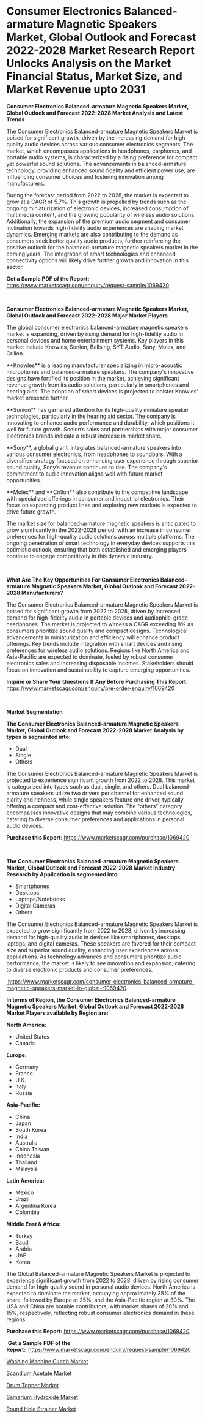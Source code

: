<p><h1>Consumer Electronics Balanced-armature Magnetic Speakers Market, Global Outlook and Forecast 2022-2028 Market Research Report Unlocks Analysis on the Market Financial Status, Market Size, and Market Revenue upto 2031</h1></p><p><strong>Consumer Electronics Balanced-armature Magnetic Speakers Market, Global Outlook and Forecast 2022-2028 Market Analysis and Latest Trends</strong></p>
<p><p>The Consumer Electronics Balanced-armature Magnetic Speakers Market is poised for significant growth, driven by the increasing demand for high-quality audio devices across various consumer electronics segments. The market, which encompasses applications in headphones, earphones, and portable audio systems, is characterized by a rising preference for compact yet powerful sound solutions. The advancements in balanced-armature technology, providing enhanced sound fidelity and efficient power use, are influencing consumer choices and fostering innovation among manufacturers.</p><p>During the forecast period from 2022 to 2028, the market is expected to grow at a CAGR of 5.7%. This growth is propelled by trends such as the ongoing miniaturization of electronic devices, increased consumption of multimedia content, and the growing popularity of wireless audio solutions. Additionally, the expansion of the premium audio segment and consumer inclination towards high-fidelity audio experiences are shaping market dynamics. Emerging markets are also contributing to the demand as consumers seek better quality audio products, further reinforcing the positive outlook for the balanced-armature magnetic speakers market in the coming years. The integration of smart technologies and enhanced connectivity options will likely drive further growth and innovation in this sector.</p></p>
<p><strong>Get a Sample PDF of the Report:&nbsp;</strong> <a href="https://www.marketscagr.com/enquiry/request-sample/1069420">https://www.marketscagr.com/enquiry/request-sample/1069420</a></p>
<p>&nbsp;</p>
<p><strong>Consumer Electronics Balanced-armature Magnetic Speakers Market, Global Outlook and Forecast 2022-2028 Major Market Players</strong></p>
<p><p>The global consumer electronics balanced-armature magnetic speakers market is expanding, driven by rising demand for high-fidelity audio in personal devices and home entertainment systems. Key players in this market include Knowles, Sonion, Bellsing, SYT Audio, Sony, Molex, and Crillon.</p><p>**Knowles** is a leading manufacturer specializing in micro-acoustic microphones and balanced-armature speakers. The company's innovative designs have fortified its position in the market, achieving significant revenue growth from its audio solutions, particularly in smartphones and hearing aids. The adoption of smart devices is projected to bolster Knowles' market presence further.</p><p>**Sonion** has garnered attention for its high-quality miniature speaker technologies, particularly in the hearing aid sector. The company is innovating to enhance audio performance and durability, which positions it well for future growth. Sonion’s sales and partnerships with major consumer electronics brands indicate a robust increase in market share.</p><p>**Sony**, a global giant, integrates balanced-armature speakers into various consumer electronics, from headphones to soundbars. With a diversified strategy focused on enhancing user experience through superior sound quality, Sony’s revenue continues to rise. The company's commitment to audio innovation aligns well with future market opportunities.</p><p>**Molex** and **Crillon** also contribute to the competitive landscape with specialized offerings in consumer and industrial electronics. Their focus on expanding product lines and exploring new markets is expected to drive future growth.</p><p>The market size for balanced-armature magnetic speakers is anticipated to grow significantly in the 2022-2028 period, with an increase in consumer preferences for high-quality audio solutions across multiple platforms. The ongoing penetration of smart technology in everyday devices supports this optimistic outlook, ensuring that both established and emerging players continue to engage competitively in this dynamic industry.</p></p>
<p>&nbsp;</p>
<p><strong>What Are The Key Opportunities For Consumer Electronics Balanced-armature Magnetic Speakers Market, Global Outlook and Forecast 2022-2028 Manufacturers?</strong></p>
<p><p>The Consumer Electronics Balanced-armature Magnetic Speakers Market is poised for significant growth from 2022 to 2028, driven by increased demand for high-fidelity audio in portable devices and audiophile-grade headphones. The market is projected to witness a CAGR exceeding 8% as consumers prioritize sound quality and compact designs. Technological advancements in miniaturization and efficiency will enhance product offerings. Key trends include integration with smart devices and rising preferences for wireless audio solutions. Regions like North America and Asia-Pacific are expected to dominate, fueled by robust consumer electronics sales and increasing disposable incomes. Stakeholders should focus on innovation and sustainability to capture emerging opportunities.</p></p>
<p><strong>Inquire or Share Your Questions If Any Before Purchasing This Report:</strong> <a href="https://www.marketscagr.com/enquiry/pre-order-enquiry/1069420">https://www.marketscagr.com/enquiry/pre-order-enquiry/1069420</a></p>
<p>&nbsp;</p>
<p><strong>Market Segmentation</strong></p>
<p><strong>The Consumer Electronics Balanced-armature Magnetic Speakers Market, Global Outlook and Forecast 2022-2028 Market Analysis by types is segmented into:</strong></p>
<p><ul><li>Dual</li><li>Single</li><li>Others</li></ul></p>
<p><p>The Consumer Electronics Balanced-armature Magnetic Speakers Market is projected to experience significant growth from 2022 to 2028. This market is categorized into types such as dual, single, and others. Dual balanced-armature speakers utilize two drivers per channel for enhanced sound clarity and richness, while single speakers feature one driver, typically offering a compact and cost-effective solution. The "others" category encompasses innovative designs that may combine various technologies, catering to diverse consumer preferences and applications in personal audio devices.</p></p>
<p><strong>Purchase this Report:&nbsp;</strong><a href="https://www.marketscagr.com/purchase/1069420">https://www.marketscagr.com/purchase/1069420</a></p>
<p>&nbsp;</p>
<p><strong>The Consumer Electronics Balanced-armature Magnetic Speakers Market, Global Outlook and Forecast 2022-2028 Market Industry Research by Application is segmented into:</strong></p>
<p><ul><li>Smartphones</li><li>Desktops</li><li>Laptops/Notebooks</li><li>Digital Cameras</li><li>Others</li></ul></p>
<p><p>The Consumer Electronics Balanced-armature Magnetic Speakers Market is expected to grow significantly from 2022 to 2028, driven by increasing demand for high-quality audio in devices like smartphones, desktops, laptops, and digital cameras. These speakers are favored for their compact size and superior sound quality, enhancing user experiences across applications. As technology advances and consumers prioritize audio performance, the market is likely to see innovation and expansion, catering to diverse electronic products and consumer preferences.</p></p>
<p><a href="https://www.marketscagr.com/consumer-electronics-balanced-armature-magnetic-speakers-market-in-global-r1069420">&nbsp;https://www.marketscagr.com/consumer-electronics-balanced-armature-magnetic-speakers-market-in-global-r1069420</a></p>
<p><strong>In terms of Region, the Consumer Electronics Balanced-armature Magnetic Speakers Market, Global Outlook and Forecast 2022-2028 Market Players available by Region are:</strong></p>
<p>
    <p> <strong> North America: </strong>
        <ul>
            <li>United States</li>
            <li>Canada</li>
        </ul>
        </p> 
    <p> <strong> Europe: </strong>
        <ul>
            <li>Germany</li>
            <li>France</li>
            <li>U.K.</li>
            <li>Italy</li>
            <li>Russia</li>
        </ul>
        </p> 
    <p> <strong> Asia-Pacific: </strong>
        <ul>
            <li>China</li>
            <li>Japan</li>
            <li>South Korea</li>
            <li>India</li>
            <li>Australia</li>
            <li>China Taiwan</li>
            <li>Indonesia</li>
            <li>Thailand</li>
            <li>Malaysia</li>
        </ul>
        </p> 
    <p> <strong> Latin America: </strong>
        <ul>
            <li>Mexico</li>
            <li>Brazil</li>
            <li>Argentina Korea</li>
            <li>Colombia</li>
        </ul>
        </p> 
    <p> <strong> Middle East & Africa: </strong>
        <ul>
            <li>Turkey</li>
            <li>Saudi</li>
            <li>Arabia</li>
            <li>UAE</li>
            <li>Korea</li>
        </ul>
    </p>
    </p>
<p><p>The Global Balanced-armature Magnetic Speakers Market is projected to experience significant growth from 2022 to 2028, driven by rising consumer demand for high-quality sound in personal audio devices. North America is expected to dominate the market, occupying approximately 35% of the share, followed by Europe at 25%, and the Asia-Pacific region at 30%. The USA and China are notable contributors, with market shares of 20% and 15%, respectively, reflecting robust consumer electronics demand in these regions.</p></p>
<p><strong>Purchase this Report: </strong><a href="https://www.marketscagr.com/purchase/1069420">https://www.marketscagr.com/purchase/1069420</a></p>
<p>&nbsp;<strong>Get a Sample PDF of the Report:&nbsp;&nbsp;</strong><a href="https://www.marketscagr.com/enquiry/request-sample/1069420">https://www.marketscagr.com/enquiry/request-sample/1069420</a></p>
<p><strong></strong></p>
<p><p><a href="https://www.linkedin.com/pulse/exploring-washing-machine-clutch-market-dynamics-global-cqede?trackingId=pJYIQcjETQCHmN7w9YUbvw%3D%3D">Washing Machine Clutch Market</a></p><p><a href="https://issuu.com/reportprime-2/docs/scandium-acetate-market-size-2030.p_b090e498bc27e1">Scandium Acetate Market</a></p><p><a href="https://medium.com/@esmeraldaezzy1561/the-global-drum-topper-market-is-at-the-forefront-of-innovation-driving-rapid-industry-evolution-79079a500b84">Drum Topper Market</a></p><p><a href="https://issuu.com/reportprime-2/docs/samarium-hydroxide-market-size-2030_a93239ac8b96ce">Samarium Hydroxide Market</a></p><p><a href="https://medium.com/@candicecromwelld63/this-report-aims-to-deliver-an-in-depth-analysis-of-the-global-round-hole-strainer-market-offering-17ff7ec30e1c">Round Hole Strainer Market</a></p></p>